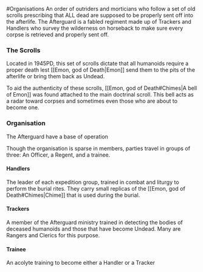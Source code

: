 #Organisations 
An order of outriders and morticians who follow a set of old scrolls prescribing that ALL dead are supposed to be properly sent off into the afterlife. The Afterguard is a fabled regiment made up of Trackers and Handlers who survey the wilderness on horseback to make sure every corpse is retrieved and properly sent off.

### The Scrolls
Located in 1945PD, this set of scrolls dictate that all humanoids require a proper death lest [[Emon, god of Death|Emon]] send them to the pits of the afterlife or bring them back as Undead.

To aid the authenticity of these scrolls, [[Emon, god of Death#Chimes|A bell of Emon]] was found attached to the main doctrinal scroll. This bell acts as a radar toward corpses and sometimes even those who are about to become one.


### Organisation
The Afterguard have a base of operation 

Though the organisation is sparse in members, parties travel in groups of three: An Officer, a Regent, and a trainee.

#### Handlers
The leader of each expedition group, trained in combat and liturgy to perform the burial rites. They carry small replicas of the [[Emon, god of Death#Chimes|Chime]] that is used during the burial.


#### Trackers
A member of the Afterguard ministry trained in detecting the bodies of deceased humanoids and those that have become Undead. Many are Rangers and Clerics for this purpose.

#### Trainee
An acolyte training to become either a Handler or a Tracker

